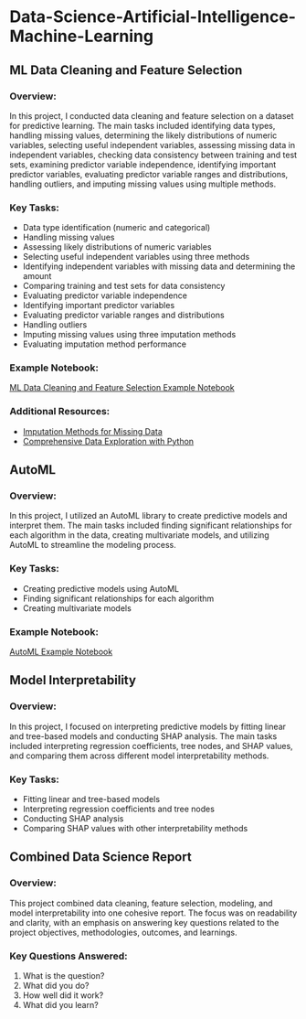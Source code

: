 # Data-Science-Artificial-Intelligence-Machine-Learning

## ML Data Cleaning and Feature Selection

### Overview:
In this project, I conducted data cleaning and feature selection on a dataset for predictive learning. The main tasks included identifying data types, handling missing values, determining the likely distributions of numeric variables, selecting useful independent variables, assessing missing data in independent variables, checking data consistency between training and test sets, examining predictor variable independence, identifying important predictor variables, evaluating predictor variable ranges and distributions, handling outliers, and imputing missing values using multiple methods.

### Key Tasks:
- Data type identification (numeric and categorical)
- Handling missing values
- Assessing likely distributions of numeric variables
- Selecting useful independent variables using three methods
- Identifying independent variables with missing data and determining the amount
- Comparing training and test sets for data consistency
- Evaluating predictor variable independence
- Identifying important predictor variables
- Evaluating predictor variable ranges and distributions
- Handling outliers
- Imputing missing values using three imputation methods
- Evaluating imputation method performance

### Example Notebook:
[ML Data Cleaning and Feature Selection Example Notebook](https://github.com/aiskunks/YouTube/blob/main/A_Crash_Course_in_Statistical_Learning/ML_Data_Cleaning_and_Feature_Selection/ML_Data_Cleaning_and_Feature_Selection_Abalone.ipynb)

### Additional Resources:
- [Imputation Methods for Missing Data](https://www.youtube.com/watch?v=fYhr8eF1ubo)
- [Comprehensive Data Exploration with Python](https://www.kaggle.com/pmarcelino/comprehensive-data-exploration-with-python)

## AutoML

### Overview:
In this project, I utilized an AutoML library to create predictive models and interpret them. The main tasks included finding significant relationships for each algorithm in the data, creating multivariate models, and utilizing AutoML to streamline the modeling process.

### Key Tasks:
- Creating predictive models using AutoML
- Finding significant relationships for each algorithm
- Creating multivariate models

### Example Notebook:
[AutoML Example Notebook](https://github.com/aiskunks/YouTube/blob/main/A_Crash_Course_in_Statistical_Learning/AutoML/CC_Kaggle_AutoML_Regression_Melbourne_Housing.ipynb)

## Model Interpretability

### Overview:
In this project, I focused on interpreting predictive models by fitting linear and tree-based models and conducting SHAP analysis. The main tasks included interpreting regression coefficients, tree nodes, and SHAP values, and comparing them across different model interpretability methods.

### Key Tasks:
- Fitting linear and tree-based models
- Interpreting regression coefficients and tree nodes
- Conducting SHAP analysis
- Comparing SHAP values with other interpretability methods

## Combined Data Science Report

### Overview:
This project combined data cleaning, feature selection, modeling, and model interpretability into one cohesive report. The focus was on readability and clarity, with an emphasis on answering key questions related to the project objectives, methodologies, outcomes, and learnings.

### Key Questions Answered:
1. What is the question?
2. What did you do?
3. How well did it work?
4. What did you learn?
